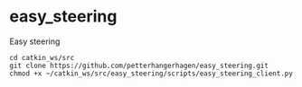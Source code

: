 # easy_steering
Easy steering

```
cd catkin_ws/src
git clone https://github.com/petterhangerhagen/easy_steering.git
chmod +x ~/catkin_ws/src/easy_steering/scripts/easy_steering_client.py

```
